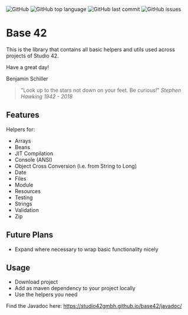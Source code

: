 ![GitHub](https://img.shields.io/github/license/studio42gmbh/base42)
![GitHub top language](https://img.shields.io/github/languages/top/studio42gmbh/base42)
![GitHub last commit](https://img.shields.io/github/last-commit/studio42gmbh/base42)
![GitHub issues](https://img.shields.io/github/issues/studio42gmbh/base42)

# Base 42

This is the library that contains all basic helpers and utils used across projects of Studio 42.

Have a great day!

Benjamin Schiller

> "Look up to the stars not down on your feet. Be curious!" _Stephen Hawking 1942 - 2018_


## Features

Helpers for:
* Arrays
* Beans
* JIT Compilation
* Console (ANSI)
* Object Cross Conversion (i.e. from String to Long)
* Date
* Files
* Module
* Resources
* Testing
* Strings
* Validation
* Zip


## Future Plans

* Expand where necessary to wrap basic functionality nicely

## Usage

* Download project
* Add as maven dependency to your project locally
* Use the helpers you need

Find the Javadoc here: https://studio42gmbh.github.io/base42/javadoc/
